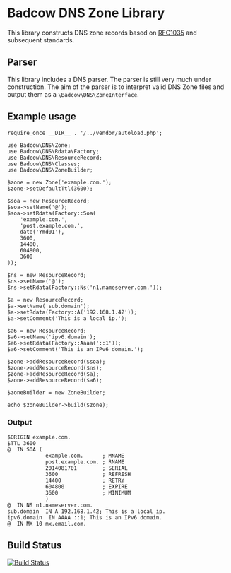 Badcow DNS Zone Library
=======================

This library constructs DNS zone records based on [RFC1035](http://www.ietf.org/rfc/rfc1035.txt) and subsequent standards.

## Parser

This library includes a DNS parser. The parser is still very much under construction. The aim of the parser is to
interpret valid DNS Zone files and output them as a `\Badcow\DNS\ZoneInterface`.

## Example usage

    require_once __DIR__ . '/../vendor/autoload.php';

    use Badcow\DNS\Zone;
    use Badcow\DNS\Rdata\Factory;
    use Badcow\DNS\ResourceRecord;
    use Badcow\DNS\Classes;
    use Badcow\DNS\ZoneBuilder;

    $zone = new Zone('example.com.');
    $zone->setDefaultTtl(3600);

    $soa = new ResourceRecord;
    $soa->setName('@');
    $soa->setRdata(Factory::Soa(
        'example.com.',
        'post.example.com.',
        date('Ymd01'),
        3600,
        14400,
        604800,
        3600
    ));

    $ns = new ResourceRecord;
    $ns->setName('@');
    $ns->setRdata(Factory::Ns('n1.nameserver.com.'));

    $a = new ResourceRecord;
    $a->setName('sub.domain');
    $a->setRdata(Factory::A('192.168.1.42'));
    $a->setComment('This is a local ip.');

    $a6 = new ResourceRecord;
    $a6->setName('ipv6.domain');
    $a6->setRdata(Factory::Aaaa('::1'));
    $a6->setComment('This is an IPv6 domain.');

    $zone->addResourceRecord($soa);
    $zone->addResourceRecord($ns);
    $zone->addResourceRecord($a);
    $zone->addResourceRecord($a6);

    $zoneBuilder = new ZoneBuilder;

    echo $zoneBuilder->build($zone);

### Output

    $ORIGIN example.com.
    $TTL 3600
    @  IN SOA (
                example.com.      ; MNAME
                post.example.com. ; RNAME
                2014081701        ; SERIAL
                3600              ; REFRESH
                14400             ; RETRY
                604800            ; EXPIRE
                3600              ; MINIMUM
                )
    @  IN NS n1.nameserver.com.
    sub.domain  IN A 192.168.1.42; This is a local ip.
    ipv6.domain  IN AAAA ::1; This is an IPv6 domain.
    @  IN MX 10 mx.email.com.

## Build Status
[![Build Status](https://travis-ci.org/samuelwilliams/Badcow-DNS-Zone-Library.png)](https://travis-ci.org/samuelwilliams/badcow-dns)